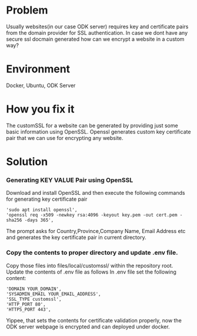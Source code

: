 # Problem
Usually websites(in our case ODK server) requires key and certificate pairs from the domain provider for SSL authentication. 
In case we dont have any secure ssl docmain generated how can we encrypt a website in a custom way?



# Environment
Docker, Ubuntu, ODK Server


# How you fix it
The customSSL for a website can be generated by providing just some basic information using OpenSSL.
Openssl generates custom key certificate pair that we can use for encrypting any website.

# Solution
### Generating KEY VALUE Pair using OpenSSL
Download and install OpenSSL and then execute the following commands for generating key certificate pair
```
'sudo apt install openssl',  
'openssl req -x509 -newkey rsa:4096 -keyout key.pem -out cert.pem -sha256 -days 365',  
```
The prompt asks for Country,Province,Company Name, Email Address etc and generates the key certificate pair in current directory.
### Copy the contents to proper directory and update .env file.
Copy those files into files/local/customssl/ within the repository root.
Update the contents of .env file as follows
In .env file set the following content:
```
'DOMAIN YOUR_DOMAIN',  
'SYSADMIN_EMAIL YOUR_EMAIL_ADDRESS',
'SSL_TYPE customssl',  
'HTTP_PORT 80',  
'HTTPS_PORT 443',  
```
Yippee, that sets the contents for certificate validation properly, now the ODK server webpage is encrypted and can deployed under docker.
